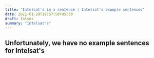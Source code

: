 ```yaml
---
title: "Intelsat's in a sentence | Intelsat's example sentences"
date: 2021-01-20T19:57:50+05:30
draft: falses
summary: "Intelsat's"
---
```

## Unfortunately, we have no example sentences for Intelsat's                 
